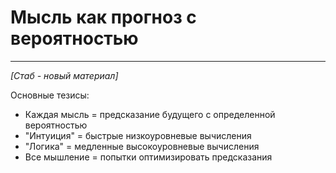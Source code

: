 # Мысль как прогноз с вероятностью



---

*[Стаб - новый материал]*

Основные тезисы:
- Каждая мысль = предсказание будущего с определенной вероятностью
- "Интуиция" = быстрые низкоуровневые вычисления
- "Логика" = медленные высокоуровневые вычисления
- Все мышление = попытки оптимизировать предсказания